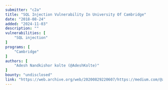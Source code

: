 ```yaml
---
submitter: "c2a"
title: "SQL Injection Vulnerability In University Of Cambridge"
date: "2018-08-24"
added: "2024-11-03"
description: ""
vulnerabilities: [
    "SQL injection"
]
programs: [
    "Cambridge"
]
authors: [
    "Adesh Nandkishor kolte (@AdeshKolte)"
]
bounty: "undisclosed"
link: "https://web.archive.org/web/20200829220607/https://medium.com/@adeshkolte/sql-injection-vulnerability-in-university-of-cambridge-b4c8d0381e1"
---
```




